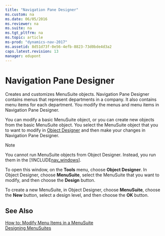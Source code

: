 ```yaml
---
title: "Navigation Pane Designer"
ms.custom: na
ms.date: 06/05/2016
ms.reviewer: na
ms.suite: na
ms.tgt_pltfrm: na
ms.topic: article
ms-prod: "dynamics-nav-2017"
ms.assetid: 8d51d73f-0e56-4efb-8823-73d0bde4d3a2
caps.latest.revision: 13
manager: edupont
---
```

# Navigation Pane Designer
Creates and customizes MenuSuite objects. Navigation Pane Designer contains menus that represent departments in a company. It also contains menu items for each department. You modify the menus and menu items in Navigation Pane Designer.  

 You can modify a basic MenuSuite object, or you can create new objects from the basic MenuSuite object. You select the MenuSuite object that you to want to modify in [Object Designer](-$-S_2051-Object-Designer-$-.md) and then make your changes in Navigation Pane Designer.  

> [!NOTE]  
>  You cannot run MenuSuite objects from Object Designer. Instead, you run them in the [!INCLUDE[nav_windows](../includes/nav_windows_md.md)].  

 To open this window, on the **Tools** menu, choose **Object Designer**. In Object Designer, choose **MenuSuite**, select the MenuSuite that you want to modify, and then choose the **Design** button.  

 To create a new MenuSuite, in Object Designer, choose **MenuSuite**, choose the **New** button, select a design level, and then choose the **OK** button.  

## See Also  
 [How to: Modify Menu Items in a MenuSuite](../How-to--Modify-Menu-Items-in-a-MenuSuite.md)   
 [Designing MenuSuites](../Designing-MenuSuites.md)
